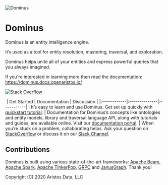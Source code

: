 ![Dominus](https://cdn.iconscout.com/icon/free/png-128/diamond-gems-crystal-jewellery-cubic-44620.png)

# Dominus
Dominus is an entity intelligence engine.

It’s used as a tool for entity resolution, mastering, traversal, and exploration.

Dominus helps unite all of your entities and express powerful queries that you always imagined.

If you're interested in learning more then read the documentation: https://dominus.docs.openaristos.io/

[![Stack Overflow](https://img.shields.io/badge/stackoverflow-dominus-lightgrey.svg)](https://stackoverflow.com/questions/tagged/dominus)

​
| Get Started | Documentation | Discussion |
|:------------|:--------------|:-----------|
| It’s easy to learn and use Dominus. Get set up quickly with [quickstart tutorial](https://dominus.docs.openaristos.io/getting-started/quickstart). | Documentation for Dominus’s concepts like ontologies and entity models, library and traversal language API, along with tutorials and guides, are available online. Visit our [documentation portal](https://dominus.docs.openaristos.io/). | When you’re stuck on a problem, collaborating helps. Ask your question on [StackOverflow](https://stackoverflow.com/questions/tagged/dominus) or discuss it on our [Slack Channel](http://openaristos.slack.com/).

## Contributions

Dominus is built using various state-of-the-art frameworks: [Apache Beam](https://beam.apache.org/), [Apache Spark](http://spark.apache.org), [Apache TinkerPop](http://tinkerpop.apache.org), [GRPC](https://grpc.io) and [JanusGraph](http://janusgraph.org). Thank you!

Copyright (C) 2020 Aristos Data, LLC
